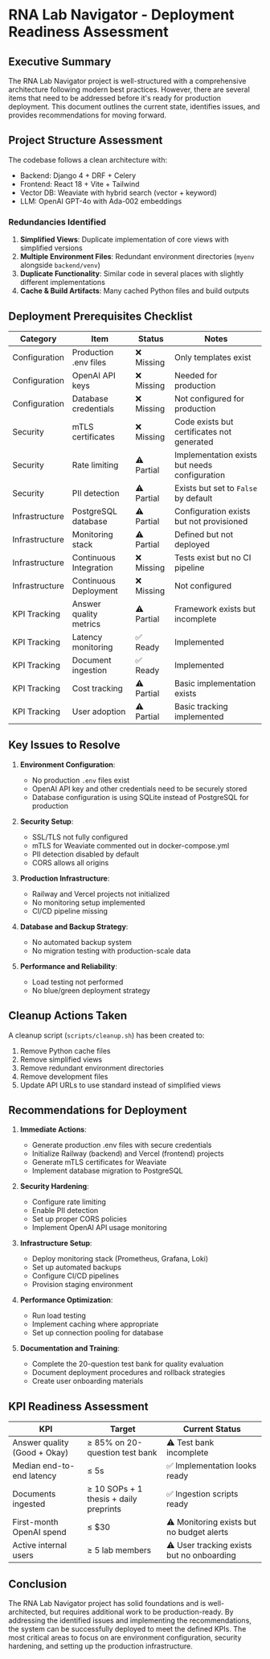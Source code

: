 # RNA Lab Navigator - Deployment Readiness Assessment

## Executive Summary

The RNA Lab Navigator project is well-structured with a comprehensive architecture following modern best practices. However, there are several items that need to be addressed before it's ready for production deployment. This document outlines the current state, identifies issues, and provides recommendations for moving forward.

## Project Structure Assessment

The codebase follows a clean architecture with:
- Backend: Django 4 + DRF + Celery
- Frontend: React 18 + Vite + Tailwind
- Vector DB: Weaviate with hybrid search (vector + keyword)
- LLM: OpenAI GPT-4o with Ada-002 embeddings

### Redundancies Identified

1. **Simplified Views**: Duplicate implementation of core views with simplified versions
2. **Multiple Environment Files**: Redundant environment directories (`myenv` alongside `backend/venv`)
3. **Duplicate Functionality**: Similar code in several places with slightly different implementations
4. **Cache & Build Artifacts**: Many cached Python files and build outputs

## Deployment Prerequisites Checklist

| Category | Item | Status | Notes |
|----------|------|--------|-------|
| Configuration | Production .env files | ❌ Missing | Only templates exist |
| Configuration | OpenAI API keys | ❌ Missing | Needed for production |
| Configuration | Database credentials | ❌ Missing | Not configured for production |
| Security | mTLS certificates | ❌ Missing | Code exists but certificates not generated |
| Security | Rate limiting | ⚠️ Partial | Implementation exists but needs configuration |
| Security | PII detection | ⚠️ Partial | Exists but set to `False` by default |
| Infrastructure | PostgreSQL database | ⚠️ Partial | Configuration exists but not provisioned |
| Infrastructure | Monitoring stack | ⚠️ Partial | Defined but not deployed |
| Infrastructure | Continuous Integration | ❌ Missing | Tests exist but no CI pipeline |
| Infrastructure | Continuous Deployment | ❌ Missing | Not configured |
| KPI Tracking | Answer quality metrics | ⚠️ Partial | Framework exists but incomplete |
| KPI Tracking | Latency monitoring | ✅ Ready | Implemented |
| KPI Tracking | Document ingestion | ✅ Ready | Implemented |
| KPI Tracking | Cost tracking | ⚠️ Partial | Basic implementation exists |
| KPI Tracking | User adoption | ⚠️ Partial | Basic tracking implemented |

## Key Issues to Resolve

1. **Environment Configuration**:
   - No production `.env` files exist
   - OpenAI API key and other credentials need to be securely stored
   - Database configuration is using SQLite instead of PostgreSQL for production

2. **Security Setup**:
   - SSL/TLS not fully configured
   - mTLS for Weaviate commented out in docker-compose.yml
   - PII detection disabled by default
   - CORS allows all origins

3. **Production Infrastructure**:
   - Railway and Vercel projects not initialized
   - No monitoring setup implemented
   - CI/CD pipeline missing

4. **Database and Backup Strategy**:
   - No automated backup system
   - No migration testing with production-scale data

5. **Performance and Reliability**:
   - Load testing not performed
   - No blue/green deployment strategy

## Cleanup Actions Taken

A cleanup script (`scripts/cleanup.sh`) has been created to:
1. Remove Python cache files
2. Remove simplified views
3. Remove redundant environment directories
4. Remove development files
5. Update API URLs to use standard instead of simplified views

## Recommendations for Deployment

1. **Immediate Actions**:
   - Generate production .env files with secure credentials
   - Initialize Railway (backend) and Vercel (frontend) projects
   - Generate mTLS certificates for Weaviate
   - Implement database migration to PostgreSQL

2. **Security Hardening**:
   - Configure rate limiting
   - Enable PII detection
   - Set up proper CORS policies
   - Implement OpenAI API usage monitoring

3. **Infrastructure Setup**:
   - Deploy monitoring stack (Prometheus, Grafana, Loki)
   - Set up automated backups
   - Configure CI/CD pipelines
   - Provision staging environment

4. **Performance Optimization**:
   - Run load testing
   - Implement caching where appropriate
   - Set up connection pooling for database

5. **Documentation and Training**:
   - Complete the 20-question test bank for quality evaluation
   - Document deployment procedures and rollback strategies
   - Create user onboarding materials

## KPI Readiness Assessment

| KPI | Target | Current Status |
|-----|--------|----------------|
| Answer quality (Good + Okay) | ≥ 85% on 20-question test bank | ⚠️ Test bank incomplete |
| Median end-to-end latency | ≤ 5s | ✅ Implementation looks ready |
| Documents ingested | ≥ 10 SOPs + 1 thesis + daily preprints | ✅ Ingestion scripts ready |
| First-month OpenAI spend | ≤ $30 | ⚠️ Monitoring exists but no budget alerts |
| Active internal users | ≥ 5 lab members | ⚠️ User tracking exists but no onboarding |

## Conclusion

The RNA Lab Navigator project has solid foundations and is well-architected, but requires additional work to be production-ready. By addressing the identified issues and implementing the recommendations, the system can be successfully deployed to meet the defined KPIs. The most critical areas to focus on are environment configuration, security hardening, and setting up the production infrastructure.